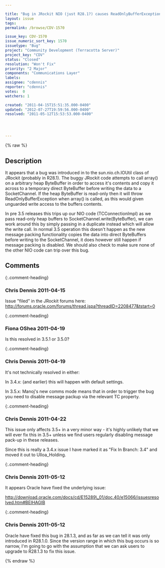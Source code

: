 ```yaml
---

title: "Bug in JRockit NIO (just R28.1?) causes ReadOnlyBufferException to be thrown from TC NIO code"
layout: issue
tags: 
permalink: /browse/CDV-1570

issue_key: CDV-1570
issue_numeric_sort_key: 1570
issuetype: "Bug"
project: "Community Development (Terracotta Server)"
project_key: "CDV"
status: "Closed"
resolution: "Won't Fix"
priority: "2 Major"
components: "Communications Layer"
labels: 
assignee: "cdennis"
reporter: "cdennis"
votes:  0
watchers: 1

created: "2011-04-15T15:51:35.000-0400"
updated: "2012-07-27T19:59:56.000-0400"
resolved: "2011-05-12T15:53:53.000-0400"




---
```


{% raw %}

## Description

<div markdown="1" class="description">

It appears that a bug was introduced in to the sun.nio.ch.IOUtil class of JRockit (probably in R28.1).  The buggy JRockit code attempts to call array() on a arbitrary heap ByteBuffer in order to access it's contents and copy it across to a temporary direct ByteBuffer before writing the data to a SocketChannel.  If the heap ByteBuffer is read-only then it will throw ReadOnlyBufferException when array() is called, as this would given unguarded write access to the buffers contents.

In pre 3.5 releases this trips up our NIO code (TCConnectionImpl) as we pass read-only heap buffers to SocketChannel.write(ByteBuffer), we can work around this by simply passing in a duplicate instead which will allow the write call.  In normal 3.5 operation this doesn't happen as the new message packing functionality copies the data into direct ByteBuffers before writing to the SocketChannel, it does however still happen if message packing is disabled.  We should also check to make sure none of the other NIO code can trip over this bug.

</div>

## Comments


{:.comment-heading}
### **Chris Dennis** <span class="date">2011-04-15</span>

<div markdown="1" class="comment">

Issue "filed" in the JRockit forums here: http://forums.oracle.com/forums/thread.jspa?threadID=2208477&tstart=0

</div>


{:.comment-heading}
### **Fiona OShea** <span class="date">2011-04-19</span>

<div markdown="1" class="comment">

Is this resolved in 3.5.1 or 3.5.0?

</div>


{:.comment-heading}
### **Chris Dennis** <span class="date">2011-04-19</span>

<div markdown="1" class="comment">

It's not technically resolved in either:

In 3.4.x: (and earlier) this will happen with default settings.

In 3.5.x: Manoj's new comms mode means that in order to trigger the bug you need to disable message packup via the relevant TC property.

</div>


{:.comment-heading}
### **Chris Dennis** <span class="date">2011-04-22</span>

<div markdown="1" class="comment">

This issue only affects 3.5+ in a very minor way - it's highly unlikely that we will ever fix this in 3.5+ unless we find users regularly disabling message pack-up in these releases.

Since this is really a 3.4.x issue I have marked it as "Fix In Branch: 3.4" and moved it out to Ulloa\_Holding.

</div>


{:.comment-heading}
### **Chris Dennis** <span class="date">2011-05-12</span>

<div markdown="1" class="comment">

It appears Oracle have fixed the underlying issue:

http://download.oracle.com/docs/cd/E15289\_01/doc.40/e15066/issuesresolved.htm#BEIHAGIB

</div>


{:.comment-heading}
### **Chris Dennis** <span class="date">2011-05-12</span>

<div markdown="1" class="comment">

Oracle have fixed this bug in 28.1.3, and as far as we can tell it was only introduced in R28.1.0.  Since the version range in which this bug occurs is so narrow, I'm going to go with the assumption that we can ask users to upgrade to R28.1.3 to fix this issue.

</div>



{% endraw %}
